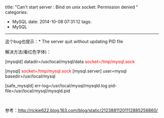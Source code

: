 title: "Can't start server : Bind on unix socket: Permission denied  "
categories:
  - MySQL
date: 2014-10-08 07:31:12
tags:
  - MySQL
---

这个bug也提示：* The server quit without updating PID file

解决方法(看红色字体)：

[mysqld]
datadir=/usr/local/mysql/data
<span style="color: #ff0000;">socket=/tmp/mysql.sock</span>

[mysql]
<span style="color: #ff0000;">socket=/tmp/mysql.sock</span>
[mysql.server]
user=mysql
basedir=/usr/local/mysql

[safe_mysqld]
err-log=/usr/local/mysql/mysqld.log
pid-file=/usr/local/mysql/mysqld.pid

&nbsp;

参考：http://rickie622.blog.163.com/blog/static/21238811201112885256860/